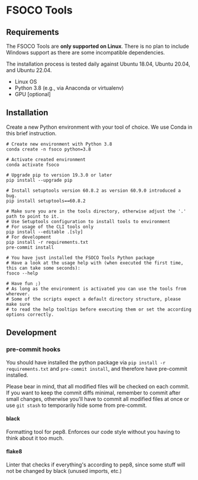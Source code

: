 # FSOCO Tools

## Requirements

The FSOCO Tools are __only supported on Linux__. There is no plan to include Windows support as there are some incompatible dependencies.

The installation process is tested daily against Ubuntu 18.04, Ubuntu 20.04, and Ubuntu 22.04.

- Linux OS
- Python 3.8 (e.g., via Anaconda or virtualenv)
- GPU [optional]

## Installation
Create a new Python environment with your tool of choice. We use Conda in this brief instruction.

```shell script
# Create new environment with Python 3.8
conda create -n fsoco python=3.8

# Activate created environment
conda activate fsoco

# Upgrade pip to version 19.3.0 or later
pip install --upgrade pip

# Install setuptools version 60.8.2 as version 60.9.0 introduced a bug.
pip install setuptools==60.8.2

# Make sure you are in the tools directory, otherwise adjust the '.' path to point to it.
# Use Setuptools configuration to install tools to environment
# For usage of the CLI tools only
pip install --editable .[sly]
# For development
pip install -r requirements.txt
pre-commit install

# You have just installed the FSOCO Tools Python package
# Have a look at the usage help with (when executed the first time, this can take some seconds):
fsoco --help

# Have fun ;)
# As long as the environment is activated you can use the tools from wherever.
# Some of the scripts expect a default directory structure, please make sure
# to read the help tooltips before executing them or set the according options correctly.
``` 
## Development
### pre-commit hooks
You should have installed the python package via `pip install -r requirements.txt` and `pre-commit install`, and therefore have pre-commit installed.

Please bear in mind, that all modified files will be checked on each commit. If you want to keep the commit diffs minimal, remember to
commit after small changes, otherwise you'll have to commit all modified files at once or use `git stash` to temporarily hide some from pre-commit.
#### black
Formatting tool for pep8. Enforces our code style without you having to think about it too much.
#### flake8
Linter that checks if everything's according to pep8, since some stuff will not be changed by black (unused imports, etc.)
